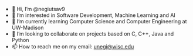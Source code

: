 - 👋 Hi, I’m @negiutsav9
- 👀 I’m interested in Software Development, Machine Learning and AI
- 🌱 I’m currently learning Computer Science and Computer Engineering at UW-Madison
- 💞️ I’m looking to collaborate on projects based on C, C++, Java and Python
- 📫 How to reach me on my email: unegi@wisc.edu

<!---
negiutsav9/negiutsav9 is a ✨ special ✨ repository because its `README.md` (this file) appears on your GitHub profile.
You can click the Preview link to take a look at your changes.
--->
